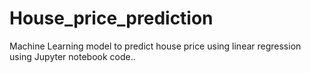 # House_price_prediction
Machine Learning model to predict house price using linear regression using Jupyter notebook code..

